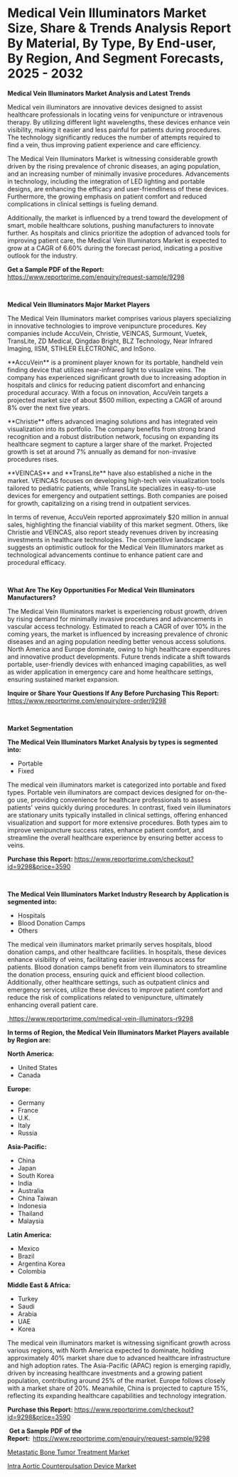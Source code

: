 <p><h1>Medical Vein Illuminators Market Size, Share & Trends Analysis Report By Material, By Type, By End-user, By Region, And Segment Forecasts, 2025 - 2032</h1></p><p><strong>Medical Vein Illuminators Market Analysis and Latest Trends</strong></p>
<p><p>Medical vein illuminators are innovative devices designed to assist healthcare professionals in locating veins for venipuncture or intravenous therapy. By utilizing different light wavelengths, these devices enhance vein visibility, making it easier and less painful for patients during procedures. The technology significantly reduces the number of attempts required to find a vein, thus improving patient experience and care efficiency.</p><p>The Medical Vein Illuminators Market is witnessing considerable growth driven by the rising prevalence of chronic diseases, an aging population, and an increasing number of minimally invasive procedures. Advancements in technology, including the integration of LED lighting and portable designs, are enhancing the efficacy and user-friendliness of these devices. Furthermore, the growing emphasis on patient comfort and reduced complications in clinical settings is fueling demand.</p><p>Additionally, the market is influenced by a trend toward the development of smart, mobile healthcare solutions, pushing manufacturers to innovate further. As hospitals and clinics prioritize the adoption of advanced tools for improving patient care, the Medical Vein Illuminators Market is expected to grow at a CAGR of 6.60% during the forecast period, indicating a positive outlook for the industry.</p></p>
<p><strong>Get a Sample PDF of the Report:&nbsp;</strong> <a href="https://www.reportprime.com/enquiry/request-sample/9298?utm_campaign=2003&utm_medium=2&utm_source=Github&utm_content=ia&utm_term=20032025&utm_id=medical-vein-illuminators">https://www.reportprime.com/enquiry/request-sample/9298</a></p>
<p>&nbsp;</p>
<p><strong>Medical Vein Illuminators Major Market Players</strong></p>
<p><p>The Medical Vein Illuminators market comprises various players specializing in innovative technologies to improve venipuncture procedures. Key companies include AccuVein, Christie, VEINCAS, Surmount, Vuetek, TransLite, ZD Medical, Qingdao Bright, BLZ Technology, Near Infrared Imaging, IISM, STIHLER ELECTRONIC, and InSono.</p><p>**AccuVein** is a prominent player known for its portable, handheld vein finding device that utilizes near-infrared light to visualize veins. The company has experienced significant growth due to increasing adoption in hospitals and clinics for reducing patient discomfort and enhancing procedural accuracy. With a focus on innovation, AccuVein targets a projected market size of about $500 million, expecting a CAGR of around 8% over the next five years.</p><p>**Christie** offers advanced imaging solutions and has integrated vein visualization into its portfolio. The company benefits from strong brand recognition and a robust distribution network, focusing on expanding its healthcare segment to capture a larger share of the market. Projected growth is set at around 7% annually as demand for non-invasive procedures rises.</p><p>**VEINCAS** and **TransLite** have also established a niche in the market. VEINCAS focuses on developing high-tech vein visualization tools tailored to pediatric patients, while TransLite specializes in easy-to-use devices for emergency and outpatient settings. Both companies are poised for growth, capitalizing on a rising trend in outpatient services.</p><p>In terms of revenue, AccuVein reported approximately $20 million in annual sales, highlighting the financial viability of this market segment. Others, like Christie and VEINCAS, also report steady revenues driven by increasing investments in healthcare technologies. The competitive landscape suggests an optimistic outlook for the Medical Vein Illuminators market as technological advancements continue to enhance patient care and procedural efficacy.</p></p>
<p>&nbsp;</p>
<p><strong>What Are The Key Opportunities For Medical Vein Illuminators Manufacturers?</strong></p>
<p><p>The Medical Vein Illuminators market is experiencing robust growth, driven by rising demand for minimally invasive procedures and advancements in vascular access technology. Estimated to reach a CAGR of over 10% in the coming years, the market is influenced by increasing prevalence of chronic diseases and an aging population needing better venous access solutions. North America and Europe dominate, owing to high healthcare expenditures and innovative product developments. Future trends indicate a shift towards portable, user-friendly devices with enhanced imaging capabilities, as well as wider application in emergency care and home healthcare settings, ensuring sustained market expansion.</p></p>
<p><strong>Inquire or Share Your Questions If Any Before Purchasing This Report:</strong> <a href="https://www.reportprime.com/enquiry/pre-order/9298?utm_campaign=2003&utm_medium=2&utm_source=Github&utm_content=ia&utm_term=20032025&utm_id=medical-vein-illuminators">https://www.reportprime.com/enquiry/pre-order/9298</a></p>
<p>&nbsp;</p>
<p><strong>Market Segmentation</strong></p>
<p><strong>The Medical Vein Illuminators Market Analysis by types is segmented into:</strong></p>
<p><ul><li>Portable</li><li>Fixed</li></ul></p>
<p><p>The medical vein illuminators market is categorized into portable and fixed types. Portable vein illuminators are compact devices designed for on-the-go use, providing convenience for healthcare professionals to assess patients' veins quickly during procedures. In contrast, fixed vein illuminators are stationary units typically installed in clinical settings, offering enhanced visualization and support for more extensive procedures. Both types aim to improve venipuncture success rates, enhance patient comfort, and streamline the overall healthcare experience by ensuring better access to veins.</p></p>
<p><strong>Purchase this Report:&nbsp;</strong><a href="https://www.reportprime.com/checkout?id=9298&price=3590&utm_campaign=2003&utm_medium=2&utm_source=Github&utm_content=ia&utm_term=20032025&utm_id=medical-vein-illuminators">https://www.reportprime.com/checkout?id=9298&price=3590</a></p>
<p>&nbsp;</p>
<p><strong>The Medical Vein Illuminators Market Industry Research by Application is segmented into:</strong></p>
<p><ul><li>Hospitals</li><li>Blood Donation Camps</li><li>Others</li></ul></p>
<p><p>The medical vein illuminators market primarily serves hospitals, blood donation camps, and other healthcare facilities. In hospitals, these devices enhance visibility of veins, facilitating easier intravenous access for patients. Blood donation camps benefit from vein illuminators to streamline the donation process, ensuring quick and efficient blood collection. Additionally, other healthcare settings, such as outpatient clinics and emergency services, utilize these devices to improve patient comfort and reduce the risk of complications related to venipuncture, ultimately enhancing overall patient care.</p></p>
<p><a href="https://www.reportprime.com/medical-vein-illuminators-r9298?utm_campaign=2003&utm_medium=2&utm_source=Github&utm_content=ia&utm_term=20032025&utm_id=medical-vein-illuminators">&nbsp;https://www.reportprime.com/medical-vein-illuminators-r9298</a></p>
<p><strong>In terms of Region, the Medical Vein Illuminators Market Players available by Region are:</strong></p>
<p>
    <p> <strong> North America: </strong>
        <ul>
            <li>United States</li>
            <li>Canada</li>
        </ul>
        </p> 
    <p> <strong> Europe: </strong>
        <ul>
            <li>Germany</li>
            <li>France</li>
            <li>U.K.</li>
            <li>Italy</li>
            <li>Russia</li>
        </ul>
        </p> 
    <p> <strong> Asia-Pacific: </strong>
        <ul>
            <li>China</li>
            <li>Japan</li>
            <li>South Korea</li>
            <li>India</li>
            <li>Australia</li>
            <li>China Taiwan</li>
            <li>Indonesia</li>
            <li>Thailand</li>
            <li>Malaysia</li>
        </ul>
        </p> 
    <p> <strong> Latin America: </strong>
        <ul>
            <li>Mexico</li>
            <li>Brazil</li>
            <li>Argentina Korea</li>
            <li>Colombia</li>
        </ul>
        </p> 
    <p> <strong> Middle East & Africa: </strong>
        <ul>
            <li>Turkey</li>
            <li>Saudi</li>
            <li>Arabia</li>
            <li>UAE</li>
            <li>Korea</li>
        </ul>
    </p>
    </p>
<p><p>The medical vein illuminators market is witnessing significant growth across various regions, with North America expected to dominate, holding approximately 40% market share due to advanced healthcare infrastructure and high adoption rates. The Asia-Pacific (APAC) region is emerging rapidly, driven by increasing healthcare investments and a growing patient population, contributing around 25% of the market. Europe follows closely with a market share of 20%. Meanwhile, China is projected to capture 15%, reflecting its expanding healthcare capabilities and technology integration.</p></p>
<p><strong>Purchase this Report: </strong><a href="https://www.reportprime.com/checkout?id=9298&price=3590&utm_campaign=2003&utm_medium=2&utm_source=Github&utm_content=ia&utm_term=20032025&utm_id=medical-vein-illuminators">https://www.reportprime.com/checkout?id=9298&price=3590</a></p>
<p>&nbsp;<strong>Get a Sample PDF of the Report:&nbsp;&nbsp;</strong><a href="https://www.reportprime.com/enquiry/request-sample/9298?utm_campaign=2003&utm_medium=2&utm_source=Github&utm_content=ia&utm_term=20032025&utm_id=medical-vein-illuminators">https://www.reportprime.com/enquiry/request-sample/9298</a></p>
<p><strong></strong></p>
<p><p><a href="https://github.com/mauripalmi/Market-Research-Report-List-6/blob/main/metastatic-bone-tumor-treatment-market.md?utm_campaign=2003&utm_medium=2&utm_source=Github&utm_content=ia&utm_term=20032025&utm_id=medical-vein-illuminators">Metastatic Bone Tumor Treatment Market</a></p><p><a href="https://github.com/gulaimolin/Market-Research-Report-List-7/blob/main/intra-aortic-counterpulsation-device-market.md?utm_campaign=2003&utm_medium=2&utm_source=Github&utm_content=ia&utm_term=20032025&utm_id=medical-vein-illuminators">Intra Aortic Counterpulsation Device Market</a></p></p>